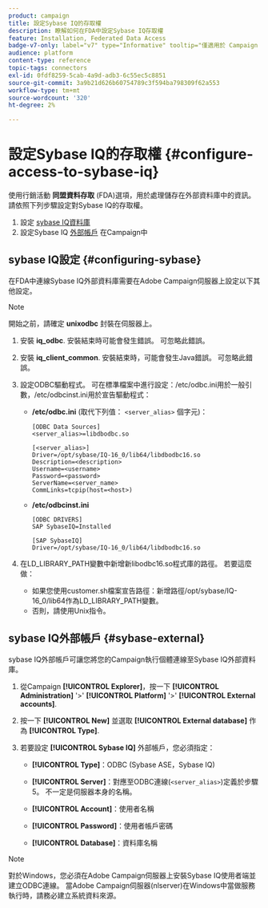 ```yaml
---
product: campaign
title: 設定Sybase IQ的存取權
description: 瞭解如何在FDA中設定Sybase IQ存取權
feature: Installation, Federated Data Access
badge-v7-only: label="v7" type="Informative" tooltip="僅適用於 Campaign Classic v7"
audience: platform
content-type: reference
topic-tags: connectors
exl-id: 0fdf8259-5cab-4a9d-adb3-6c55ec5c8851
source-git-commit: 3a9b21d626b60754789c3f594ba798309f62a553
workflow-type: tm+mt
source-wordcount: '320'
ht-degree: 2%

---
```


# 設定Sybase IQ的存取權 {#configure-access-to-sybase-iq}



使用行銷活動 **同盟資料存取** (FDA)選項，用於處理儲存在外部資料庫中的資訊。 請依照下列步驟設定對Sybase IQ的存取權。

1. 設定 [sybase IQ資料庫](#configuring-sybase)
1. 設定Sybase IQ [外部帳戶](#sybase-external) 在Campaign中

## sybase IQ設定 {#configuring-sybase}

在FDA中連線Sybase IQ外部資料庫需要在Adobe Campaign伺服器上設定以下其他設定。

>[!NOTE]
>
>開始之前，請確定 **unixodbc** 封裝在伺服器上。

1. 安裝 **iq_odbc**. 安裝結束時可能會發生錯誤。 可忽略此錯誤。

1. 安裝 **iq_client_common**. 安裝結束時，可能會發生Java錯誤。 可忽略此錯誤。

1. 設定ODBC驅動程式。 可在標準檔案中進行設定：/etc/odbc.ini用於一般引數，/etc/odbcinst.ini用於宣告驅動程式：

   * **/etc/odbc.ini** (取代下列值： `<server_alias>` 個字元)：

     ```
     [ODBC Data Sources]
     <server_alias>=libdbodbc.so
     
     [<server_alias>]
     Driver=/opt/sybase/IQ-16_0/lib64/libdbodbc16.so
     Description=<description>
     Username=<username>
     Password=<password>
     ServerName=<server_name>
     CommLinks=tcpip(host=<host>)
     ```

   * **/etc/odbcinst.ini**

     ```
     [ODBC DRIVERS]
     SAP SybaseIQ=Installed
     
     [SAP SybaseIQ]
     Driver=/opt/sybase/IQ-16_0/lib64/libdbodbc16.so
     ```

1. 在LD_LIBRARY_PATH變數中新增新libodbc16.so程式庫的路徑。 若要這麼做：

   * 如果您使用customer.sh檔案宣告路徑：新增路徑/opt/sybase/IQ-16_0/lib64作為LD_LIBRARY_PATH變數。
   * 否則，請使用Unix指令。

## sybase IQ外部帳戶 {#sybase-external}

sybase IQ外部帳戶可讓您將您的Campaign執行個體連線至Sybase IQ外部資料庫。

1. 從Campaign **[!UICONTROL Explorer]**，按一下 **[!UICONTROL Administration]** &#39;>&#39; **[!UICONTROL Platform]** &#39;>&#39; **[!UICONTROL External accounts]**.

1. 按一下 **[!UICONTROL New]** 並選取 **[!UICONTROL External database]** 作為 **[!UICONTROL Type]**.

1. 若要設定 **[!UICONTROL Sybase IQ]** 外部帳戶，您必須指定：

   * **[!UICONTROL Type]**：ODBC (Sybase ASE，Sybase IQ)

   * **[!UICONTROL Server]**：對應至ODBC連線(`<server_alias>`)定義於步驟5。 不一定是伺服器本身的名稱。

   * **[!UICONTROL Account]**：使用者名稱

   * **[!UICONTROL Password]**：使用者帳戶密碼

   * **[!UICONTROL Database]**：資料庫名稱

>[!NOTE]
>
>對於Windows，您必須在Adobe Campaign伺服器上安裝Sybase IQ使用者端並建立ODBC連線。 當Adobe Campaign伺服器(nlserver)在Windows中當做服務執行時，請務必建立系統資料來源。
